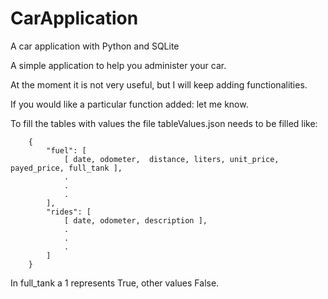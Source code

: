 # CarApplication
A car application with Python and SQLite

A simple application to help you administer your car.

At the moment it is not very useful, but I will keep adding functionalities.

If you would like a particular function added: let me know.

To fill the tables with values the file tableValues.json needs to be filled like:
```
    {
        "fuel": [
            [ date, odometer,  distance, liters, unit_price, payed_price, full_tank ],
            .
            .
            .
        ],
        "rides": [
            [ date, odometer, description ],
            .
            .
            .
        ]
    }
```

In full_tank a 1 represents True, other values False.
